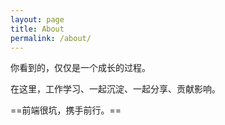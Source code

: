 ```yaml
---
layout: page
title: About
permalink: /about/
---
```


你看到的，仅仅是一个成长的过程。

在这里，工作学习、一起沉淀、一起分享、贡献影响。

==前端很坑，携手前行。==

